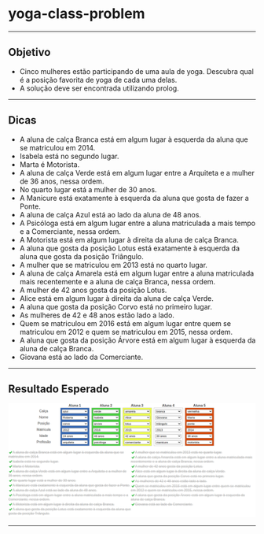 # yoga-class-problem

---
## Objetivo

- Cinco mulheres estão participando de uma aula de yoga. Descubra qual é a posição favorita de yoga de cada uma delas.
- A solução deve ser encontrada utilizando prolog.

---
## Dicas

- A aluna de calça Branca está em algum lugar à esquerda da aluna que se matriculou em 2014.
- Isabela está no segundo lugar.
- Marta é Motorista.
- A aluna de calça Verde está em algum lugar entre a Arquiteta e a mulher de 36 anos, nessa ordem.
- No quarto lugar está a mulher de 30 anos.
- A Manicure está exatamente à esquerda da aluna que gosta de fazer a Ponte.
- A aluna de calça Azul está ao lado da aluna de 48 anos.
- A Psicóloga está em algum lugar entre a aluna matriculada a mais tempo e a Comerciante, nessa ordem.
- A Motorista está em algum lugar à direita da aluna de calça Branca.
- A aluna que gosta da posição Lotus está exatamente à esquerda da aluna que gosta da posição Triângulo.
- A mulher que se matriculou em 2013 está no quarto lugar.
- A aluna de calça Amarela está em algum lugar entre a aluna matriculada mais recentemente e a aluna de calça Branca, nessa ordem.
- A mulher de 42 anos gosta da posição Lotus.
- Alice está em algum lugar à direita da aluna de calça Verde.
- A aluna que gosta da posição Corvo está no primeiro lugar.
- As mulheres de 42 e 48 anos estão lado a lado.
- Quem se matriculou em 2016 está em algum lugar entre quem se matriculou em 2012 e quem se matriculou em 2015, nessa ordem.
- A aluna que gosta da posição Árvore está em algum lugar à esquerda da aluna de calça Branca.
- Giovana está ao lado da Comerciante.
---
## Resultado Esperado

![img.png](img.png)

---